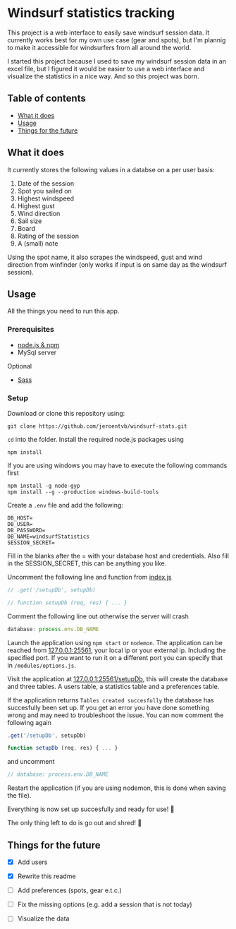 # Windsurf statistics tracking
This project is a web interface to easily save windsurf session data.
It currently works best for my own use case (gear and spots), but I'm plannig to make it accessible for windsurfers from all around the world.

I started this project because I used to save my windsurf session data in an excel file, but I figured it would be easier to use a web interface and visualize the statistics in a nice way. And so this project was born.

## Table of contents
* [What it does](#what-it-does)
* [Usage](#usage)
* [Things for the future](#things-for-the-future)

## What it does
It currently stores the following values in a databse on a per user basis:
1. Date of the session
2. Spot you sailed on
3. Highest windspeed
4. Highest gust
5. Wind direction
6. Sail size
7. Board
8. Rating of the session
9. A (small) note

Using the spot name, it also scrapes the windspeed, gust and wind direction from winfinder (only works if input is on same day as the windsurf session).

## Usage
All the things you need to run this app.

### Prerequisites
* [node.js & npm](https://nodejs.org/en/)
* MySql server

Optional
* [Sass](https://sass-lang.com/)

### Setup
Download or clone this repository using:
```
git clone https://github.com/jeroentvb/windsurf-stats.git
```
`cd` into the folder.
Install the required node.js packages using
```
npm install
```
If you are using windows you may have to execute the following commands first
```
npm install -g node-gyp
npm install --g --production windows-build-tools
```

Create a `.env` file and add the following:
```
DB_HOST=
DB_USER=
DB_PASSWORD=
DB_NAME=windsurfStatistics
SESSION_SECRET=
```
Fill in the blanks after the = with your database host and credentials. Also fill in the SESSION_SECRET, this can be anything you like.

Uncomment the following line and function from [index.js](index.js)
```js
// .get('/setupDb', setupDb)

// function setupDb (req, res) { ... }
```
Comment the following line out otherwise the server will crash
```js
database: process.env.DB_NAME
```
Launch the application using `npm start` or `nodemon`.
The application can be reached from [127.0.0.1:25561](http://127.0.0.1:25561), your local ip or your external ip. Including the specified port. If you want to run it on a different port you can specify that in `/modules/options.js`.

Visit the application at [127.0.0.1:25561/setupDb](http://127.0.0.1:25561/setupDb), this will create the database and three tables. A users table, a statistics table and a preferences table.

If the application returns `Tables created succesfully` the database has succesfully been set up. If you get an error you have done something wrong and may need to troubleshoot the issue.
You can now comment the following again
```js
.get('/setupDb', setupDb)

function setupDb (req, res) { ... }
```
and uncomment
```js
// database: process.env.DB_NAME
```
Restart the application (if you are using nodemon, this is done when saving the file).

Everything is now set up succesfully and ready for use! 🎉

The only thing left to do is go out and shred! 🤙

## Things for the future
- [x] Add users
- [x] Rewrite this readme
- [ ] Add preferences (spots, gear e.t.c.)
- [ ] Fix the missing options (e.g. add a session that is not today)
- [ ] Visualize the data

